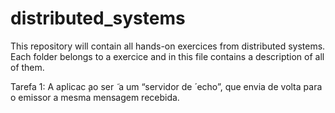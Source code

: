 # distributed_systems
This repository will contain all hands-on exercices from distributed systems. Each folder belongs to a exercice and in this file contains a description of all of them. 


Tarefa 1: A aplicac ̧ao ser  ̃ a um “servidor de  ́ echo”, que envia de volta para o emissor a mesma mensagem recebida.
